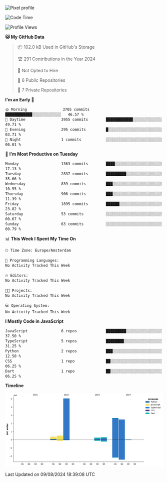 ![Pixel profile](https://pixel-profile.vercel.app/api/github-stats?username=Atchferox&screen_effect=true&theme=rainbow
)


<!--START_SECTION:waka-->
![Code Time](http://img.shields.io/badge/Code%20Time-402%20hrs%2046%20mins-blue)

![Profile Views](http://img.shields.io/badge/Profile%20Views-1-blue)

**🐱 My GitHub Data** 

> 📦 102.0 kB Used in GitHub's Storage 
 > 
> 🏆 291 Contributions in the Year 2024
 > 
> 🚫 Not Opted to Hire
 > 
> 📜 6 Public Repositories 
 > 
> 🔑 7 Private Repositories 
 > 
**I'm an Early 🐤** 

```text
🌞 Morning                3705 commits        ████████████░░░░░░░░░░░░░   46.57 % 
🌆 Daytime                3955 commits        ████████████░░░░░░░░░░░░░   49.71 % 
🌃 Evening                295 commits         █░░░░░░░░░░░░░░░░░░░░░░░░   03.71 % 
🌙 Night                  1 commits           ░░░░░░░░░░░░░░░░░░░░░░░░░   00.01 % 
```
📅 **I'm Most Productive on Tuesday** 

```text
Monday                   1363 commits        ████░░░░░░░░░░░░░░░░░░░░░   17.13 % 
Tuesday                  2837 commits        █████████░░░░░░░░░░░░░░░░   35.66 % 
Wednesday                839 commits         ███░░░░░░░░░░░░░░░░░░░░░░   10.55 % 
Thursday                 906 commits         ███░░░░░░░░░░░░░░░░░░░░░░   11.39 % 
Friday                   1895 commits        ██████░░░░░░░░░░░░░░░░░░░   23.82 % 
Saturday                 53 commits          ░░░░░░░░░░░░░░░░░░░░░░░░░   00.67 % 
Sunday                   63 commits          ░░░░░░░░░░░░░░░░░░░░░░░░░   00.79 % 
```


📊 **This Week I Spent My Time On** 

```text
🕑︎ Time Zone: Europe/Amsterdam

💬 Programming Languages: 
No Activity Tracked This Week

🔥 Editors: 
No Activity Tracked This Week

🐱‍💻 Projects: 
No Activity Tracked This Week

💻 Operating System: 
No Activity Tracked This Week
```

**I Mostly Code in JavaScript** 

```text
JavaScript               6 repos             █████████░░░░░░░░░░░░░░░░   37.50 % 
TypeScript               5 repos             ████████░░░░░░░░░░░░░░░░░   31.25 % 
Python                   2 repos             ███░░░░░░░░░░░░░░░░░░░░░░   12.50 % 
CSS                      1 repo              ██░░░░░░░░░░░░░░░░░░░░░░░   06.25 % 
Dart                     1 repo              ██░░░░░░░░░░░░░░░░░░░░░░░   06.25 % 
```



**Timeline**

![Lines of Code chart](https://raw.githubusercontent.com/Atchferox/Atchferox/main/assets/bar_graph.png)


 Last Updated on 09/08/2024 18:39:08 UTC
<!--END_SECTION:waka-->
